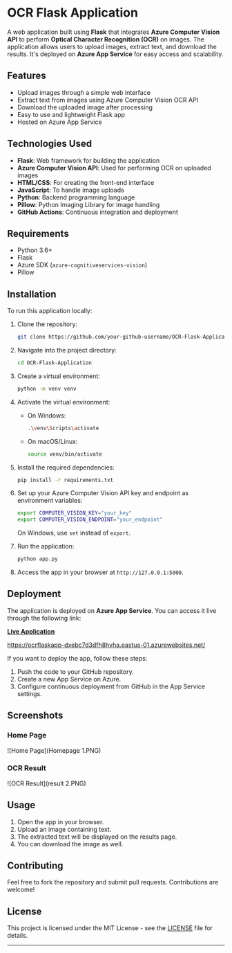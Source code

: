 
# OCR Flask Application

A web application built using **Flask** that integrates **Azure Computer Vision API** to perform **Optical Character Recognition (OCR)** on images. The application allows users to upload images, extract text, and download the results. It's deployed on **Azure App Service** for easy access and scalability.

## Features

- Upload images through a simple web interface
- Extract text from images using Azure Computer Vision OCR API
- Download the uploaded image after processing
- Easy to use and lightweight Flask app
- Hosted on Azure App Service

## Technologies Used

- **Flask**: Web framework for building the application
- **Azure Computer Vision API**: Used for performing OCR on uploaded images
- **HTML/CSS**: For creating the front-end interface
- **JavaScript**: To handle image uploads
- **Python**: Backend programming language
- **Pillow**: Python Imaging Library for image handling
- **GitHub Actions**: Continuous integration and deployment

## Requirements

- Python 3.6+
- Flask
- Azure SDK (`azure-cognitiveservices-vision`)
- Pillow

## Installation

To run this application locally:

1. Clone the repository:

   ```bash
   git clone https://github.com/your-github-username/OCR-Flask-Application.git
   ```

2. Navigate into the project directory:

   ```bash
   cd OCR-Flask-Application
   ```

3. Create a virtual environment:

   ```bash
   python -m venv venv
   ```

4. Activate the virtual environment:

   - On Windows:

     ```bash
     .\venv\Scripts\activate
     ```

   - On macOS/Linux:

     ```bash
     source venv/bin/activate
     ```

5. Install the required dependencies:

   ```bash
   pip install -r requirements.txt
   ```

6. Set up your Azure Computer Vision API key and endpoint as environment variables:

   ```bash
   export COMPUTER_VISION_KEY="your_key"
   export COMPUTER_VISION_ENDPOINT="your_endpoint"
   ```

   On Windows, use `set` instead of `export`.

7. Run the application:

   ```bash
   python app.py
   ```

8. Access the app in your browser at `http://127.0.0.1:5000`.

## Deployment

The application is deployed on **Azure App Service**. You can access it live through the following link:

[**Live Application**](https://ocrflaskapp-dxebc7d3dfh8hvha.eastus-01.azurewebsites.net/)

https://ocrflaskapp-dxebc7d3dfh8hvha.eastus-01.azurewebsites.net/

If you want to deploy the app, follow these steps:

1. Push the code to your GitHub repository.
2. Create a new App Service on Azure.
3. Configure continuous deployment from GitHub in the App Service settings.

## Screenshots

### Home Page

![Home Page](Homepage 1.PNG)

### OCR Result

![OCR Result](result 2.PNG)

## Usage

1. Open the app in your browser.
2. Upload an image containing text.
3. The extracted text will be displayed on the results page.
4. You can download the image as well.

## Contributing

Feel free to fork the repository and submit pull requests. Contributions are welcome!

## License

This project is licensed under the MIT License - see the [LICENSE](LICENSE) file for details.

---
